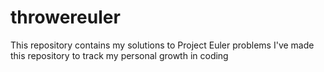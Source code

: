 # throwereuler
This repository contains my solutions to Project Euler problems
I've made this repository to track my personal growth in coding 
